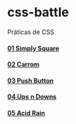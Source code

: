 # css-battle
 Práticas de CSS

#### <a href="https://josimarmg.github.io/css-battle/01-pilot-battle/01-simply-square.html">01 Simply Square</a>
#### <a href="https://josimarmg.github.io/css-battle/01-pilot-battle/02-carrom.html">02 Carrom</a>
#### <a href="https://josimarmg.github.io/css-battle/01-pilot-battle/03-push-button.html">03 Push Button</a>
#### <a href="https://josimarmg.github.io/css-battle/01-pilot-battle/04-ups-n-downs.html">04 Ups n Downs</a>
#### <a href="https://josimarmg.github.io/css-battle/01-pilot-battle/05-acid-rain.html">05 Acid Rain</a>